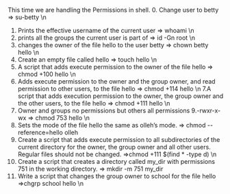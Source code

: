 This time we are handling the Permissions in shell.
0. Change user to betty => su-betty \n 
1. Prints the effective username of the current user  => whoami \n
2. prints all the groups the current user is part of => id -Gn root \n
3. changes the owner of the file hello to the user betty => chown betty hello \n
4. Create an empty file called hello => touch hello \n
5. A script that adds execute permission to the owner of the file hello => chmod +100 hello \n
6. Adds execute permission to the owner and the group owner, and read permission to other users, to the file hello => chmod +114 hello \n
7.A script that adds execution permission to the owner, the group owner and the other users, to the file hello => chmod +111 hello \n
8. Owner and groups no permissions but others all permissions
9.-rwxr-x-wx => chmod 753 hello \n
10. Sets the mode of the file hello the same as olleh’s mode. => chmod --reference=hello olleh
11. Create a script that adds execute permission to all subdirectories of the current directory for the owner, the group owner and all other users. Regular files should not be changed. =>chmod +111 $(find * -type d) \n
12. Create a script that creates a directory called my_dir with permissions 751 in the working directory. => mkdir -m 751 my_dir
13. Write a script that changes the group owner to school for the file hello =>chgrp school hello \n